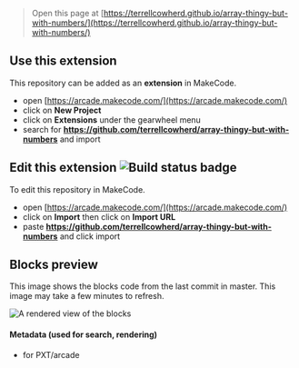 > Open this page at [https://terrellcowherd.github.io/array-thingy-but-with-numbers/](https://terrellcowherd.github.io/array-thingy-but-with-numbers/)

## Use this extension

This repository can be added as an **extension** in MakeCode.

* open [https://arcade.makecode.com/](https://arcade.makecode.com/)
* click on **New Project**
* click on **Extensions** under the gearwheel menu
* search for **https://github.com/terrellcowherd/array-thingy-but-with-numbers** and import

## Edit this extension ![Build status badge](https://github.com/terrellcowherd/array-thingy-but-with-numbers/workflows/MakeCode/badge.svg)

To edit this repository in MakeCode.

* open [https://arcade.makecode.com/](https://arcade.makecode.com/)
* click on **Import** then click on **Import URL**
* paste **https://github.com/terrellcowherd/array-thingy-but-with-numbers** and click import

## Blocks preview

This image shows the blocks code from the last commit in master.
This image may take a few minutes to refresh.

![A rendered view of the blocks](https://github.com/terrellcowherd/array-thingy-but-with-numbers/raw/master/.github/makecode/blocks.png)

#### Metadata (used for search, rendering)

* for PXT/arcade
<script src="https://makecode.com/gh-pages-embed.js"></script><script>makeCodeRender("{{ site.makecode.home_url }}", "{{ site.github.owner_name }}/{{ site.github.repository_name }}");</script>

